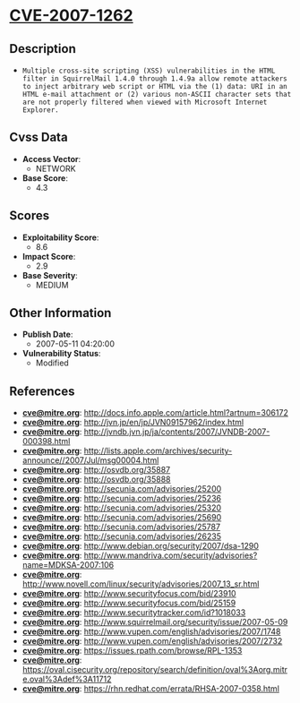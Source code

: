 
# [CVE-2007-1262](https://cve.mitre.org/cgi-bin/cvename.cgi?name=CVE-2007-1262)

## Description

- `Multiple cross-site scripting (XSS) vulnerabilities in the HTML filter in SquirrelMail 1.4.0 through 1.4.9a allow remote attackers to inject arbitrary web script or HTML via the (1) data: URI in an HTML e-mail attachment or (2) various non-ASCII character sets that are not properly filtered when viewed with Microsoft Internet Explorer.`

## Cvss Data

- **Access Vector**:
  - NETWORK
- **Base Score**:
  - 4.3

## Scores

- **Exploitability Score**:
  - 8.6
- **Impact Score**:
  - 2.9
- **Base Severity**:
  - MEDIUM

## Other Information

- **Publish Date**:
  - 2007-05-11 04:20:00
- **Vulnerability Status**:
  - Modified

## References

- **cve@mitre.org**: http://docs.info.apple.com/article.html?artnum=306172
- **cve@mitre.org**: http://jvn.jp/en/jp/JVN09157962/index.html
- **cve@mitre.org**: http://jvndb.jvn.jp/ja/contents/2007/JVNDB-2007-000398.html
- **cve@mitre.org**: http://lists.apple.com/archives/security-announce//2007/Jul/msg00004.html
- **cve@mitre.org**: http://osvdb.org/35887
- **cve@mitre.org**: http://osvdb.org/35888
- **cve@mitre.org**: http://secunia.com/advisories/25200
- **cve@mitre.org**: http://secunia.com/advisories/25236
- **cve@mitre.org**: http://secunia.com/advisories/25320
- **cve@mitre.org**: http://secunia.com/advisories/25690
- **cve@mitre.org**: http://secunia.com/advisories/25787
- **cve@mitre.org**: http://secunia.com/advisories/26235
- **cve@mitre.org**: http://www.debian.org/security/2007/dsa-1290
- **cve@mitre.org**: http://www.mandriva.com/security/advisories?name=MDKSA-2007:106
- **cve@mitre.org**: http://www.novell.com/linux/security/advisories/2007_13_sr.html
- **cve@mitre.org**: http://www.securityfocus.com/bid/23910
- **cve@mitre.org**: http://www.securityfocus.com/bid/25159
- **cve@mitre.org**: http://www.securitytracker.com/id?1018033
- **cve@mitre.org**: http://www.squirrelmail.org/security/issue/2007-05-09
- **cve@mitre.org**: http://www.vupen.com/english/advisories/2007/1748
- **cve@mitre.org**: http://www.vupen.com/english/advisories/2007/2732
- **cve@mitre.org**: https://issues.rpath.com/browse/RPL-1353
- **cve@mitre.org**: https://oval.cisecurity.org/repository/search/definition/oval%3Aorg.mitre.oval%3Adef%3A11712
- **cve@mitre.org**: https://rhn.redhat.com/errata/RHSA-2007-0358.html
